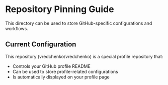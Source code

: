 # Repository Pinning Guide

This directory can be used to store GitHub-specific configurations and workflows.

## Current Configuration
This repository (vredchenko/vredchenko) is a special profile repository that:
- Controls your GitHub profile README
- Can be used to store profile-related configurations
- Is automatically displayed on your profile page
